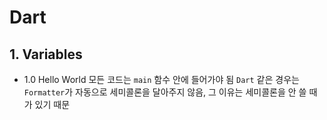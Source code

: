 # Dart

## 1. Variables

-   1.0 Hello World
    모든 코드는 `main` 함수 안에 들어가야 됨
    `Dart` 같은 경우는 `Formatter`가 자동으로 세미콜론을 달아주지 않음, 그 이유는 세미콜론을 안 쓸 때가 있기 때문

